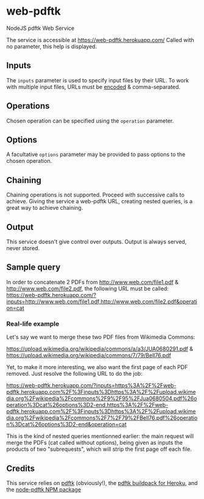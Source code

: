 # web-pdftk
NodeJS pdftk Web Service

The service is accessible at https://web-pdftk.herokuapp.com/
Called with no parameter, this help is displayed.

## Inputs

The `inputs` parameter is used to specify input files by their URL. To work with
multiple input files, URLs must be [encoded](https://developer.mozilla.org/fr/docs/Web/JavaScript/Reference/Objets_globaux/encodeURIComponent)
& comma-separated.

## Operations

Chosen operation can be specified using the `operation` parameter.

## Options

A facultative `options` parameter may be provided to pass options to the chosen
operation.

## Chaining

Chaining operations is not supported. Proceed with successive calls to achieve.
Giving the service a web-pdftk URL, creating nested queries, is a great way to
achieve chaining.

## Output

This service doesn't give control over outputs. Output is always served, never
stored.

## Sample query

In order to concatenate 2 PDFs from http://www.web.com/file1.pdf &
http://www.web.com/file2.pdf, the following URL must be called:
https://web-pdftk.herokuapp.com/?inputs=http://www.web.com/file1.pdf,http://www.web.com/file2.pdf&operation=cat

### Real-life example

Let's say we want to merge these two PDF files from Wikimedia Commons:

https://upload.wikimedia.org/wikipedia/commons/a/a3/JUA0680291.pdf & https://upload.wikimedia.org/wikipedia/commons/7/79/Bell76.pdf

Yet, to make it more interesting, we also want the first page of each PDF removed.
Just resolve the following URL to do the job:

https://web-pdftk.herokuapp.com/?inputs=https%3A%2F%2Fweb-pdftk.herokuapp.com%2F%3Finputs%3Dhttps%3A%2F%2Fupload.wikimedia.org%2Fwikipedia%2Fcommons%2F9%2F95%2FJua0680504.pdf%26operation%3Dcat%26options%3D2-end,https%3A%2F%2Fweb-pdftk.herokuapp.com%2F%3Finputs%3Dhttps%3A%2F%2Fupload.wikimedia.org%2Fwikipedia%2Fcommons%2F7%2F79%2FBell76.pdf%26operation%3Dcat%26options%3D2-end&operation=cat

This is the kind of nested queries mentionned earlier: the main request will
merge the PDFs (cat called without options), being given as inputs the products
of two "subrequests", which will strip the first page off each file. 

## Credits

This service relies on [pdftk](https://www.pdflabs.com/tools/pdftk-server/)
(obviously!), the [pdftk buildpack for Heroku](https://github.com/Aesthetikx/heroku-pdftk-buildpack),
and the [node-pdftk NPM package](https://www.npmjs.com/package/node-pdftk)
